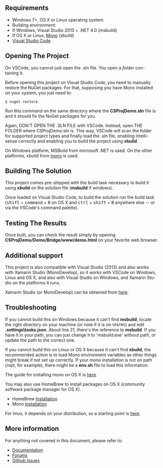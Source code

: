 ## Requirements

- Windows 7+, OS X or Linux operating system.
- Building environment:
 - If Windows, Visual Studio 2013 + .NET 4.0 (msbuild)
 - If OS X or Linux, [Mono](http://www.mono-project.com/) (xbuild)
- [Visual Studio Code](http://code.visualstudio.com/)

## Opening The Project

On VSCode, you cannot just open the .sln file. You open a _folder_ con-
taining it.

Before opening this project on Visual Studio Code, you need to manually
restore the NuGet packages. For that, supposing you have Mono installed on
your system, you just need to:

```
$ nuget restore
```

Run this command on the same directory where the **CSProjDemo.sln** file is
and it should fix the NuGet packages for you.

Again, DON'T OPEN THE .SLN FILE with VSCode. Instead, open THE
FOLDER where CSProjDemo.sln is. This way, VSCode will scan the folder for
supported project types and finally load the .sln file, enabling intelli-
sense correctly and enabling you to build the project using **xbuild**.

On Windows platform, MSBuild from microsoft .NET is used. On the other
platforms, xbuild from [mono](http://www.mono-project.com) is used.

## Building The Solution

This project comes pre-shipped with the build task necessary to build it
using **xbuild** on the solution file (**msbuild** if windows).

Once loaded on Visual Studio Code, to build the solution run the build
task (<kbd>shift</kbd> + <kbd>command</kbd> + <kbd>B</kbd> on OS X and <kbd>ctrl</kbd> + <kbd>shift</kbd> + <kbd>B</kbd> anywhere else -- or via
the VSCode's command palette).

## Testing The Results

Once built, you can check the result simply by opening
**CSProjDemo/Demo/Bridge/www/demo.html** on your favorite web browser.

## Additional support

This project is also compatible with Visual Studio (2013) and also works
with Xamarin Studio (MonoDevelop), so it works with VSCode on Windows,
Linux and OS X, and also with Visual Studio on Windows, and Xamarin Stu-
dio on the platforms it runs.

Xamarin Studio (or MonoDevelop) can be obtained from [here](http://www.mono-project.com/).

## Troubleshooting

If you cannot build this on Windows because it can't find **msbuild**,
locate the right directory on your machine (or note if it is on `%PATH%`)
and edit **.settings\tasks.json**. About line 21, there's the reference
to **msbuild**. If you have it in your path, you can just change it to
'msbuild.exe' without path, or update the path to the correct one.

If you cannot build this on Linux or OS X because it can't find **xbuild**,
the recommended action is to load Mono environment variables as other
things might break if not set up correctly. If your mono installation is
not on path (/opt, for example), there might be a **env.sh** file to load
this information.

The guide for installing mono on OS X is [here](http://www.mono-project.com/docs/getting-started/install/mac/).

You may also use HomeBrew to install packages on OS X (community software
package manager for OS X).

- HomeBrew [Installation](http://brew.sh/)
- Mono [Installation](http://brewformulas.org/Mono)

For linux, it depends on your distribution, so a starting point is [here](http://www.mono-project.com/download/#download-lin).

## More information

For anything not covered in this document, please refer to:
- [Documentation](http://bridge.net/docs)
- [Forums](http://forums.bridge.net/)
- [Github Issues](https://github.com/bridgedotnet/Bridge/issues/)
